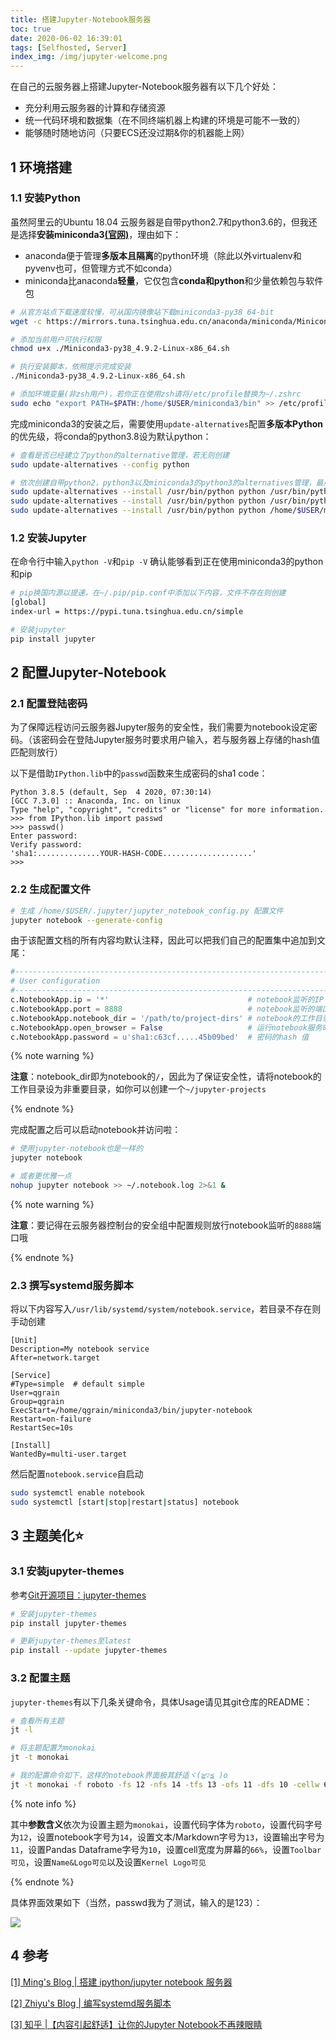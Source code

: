 ```yaml
---
title: 搭建Jupyter-Notebook服务器
toc: true
date: 2020-06-02 16:39:01
tags: [Selfhosted, Server]
index_img: /img/jupyter-welcome.png
---
```


在自己的云服务器上搭建Jupyter-Notebook服务器有以下几个好处：

<!--more-->

- 充分利用云服务器的计算和存储资源
- 统一代码环境和数据集（在不同终端机器上构建的环境是可能不一致的）
- 能够随时随地访问（只要ECS还没过期&你的机器能上网）

## 1 环境搭建

### 1.1 安装Python

虽然阿里云的Ubuntu 18.04 云服务器是自带python2.7和python3.6的，但我还是选择**安装miniconda3[(官网)](https://docs.conda.io/en/latest/miniconda.html)**，理由如下：

- anaconda便于管理**多版本且隔离**的python环境（除此以外virtualenv和pyvenv也可，但管理方式不如conda）
- miniconda比anaconda**轻量**，它仅包含**conda和python**和少量依赖包与软件包

```bash
# 从官方站点下载速度较慢，可从国内镜像站下载miniconda3-py38 64-bit
wget -c https://mirrors.tuna.tsinghua.edu.cn/anaconda/miniconda/Miniconda3-py38_4.9.2-Linux-x86_64.sh

# 添加当前用户可执行权限
chmod u+x ./Miniconda3-py38_4.9.2-Linux-x86_64.sh

# 执行安装脚本，依照提示完成安装
./Miniconda3-py38_4.9.2-Linux-x86_64.sh

# 添加环境变量(非zsh用户)，若你正在使用zsh请将/etc/profile替换为~/.zshrc
sudo echo "export PATH=$PATH:/home/$USER/miniconda3/bin" >> /etc/profile & source /etc/profile
```

完成miniconda3的安装之后，需要使用`update-alternatives`配置**多版本Python**的优先级，将conda的python3.8设为默认python：

```bash
# 查看是否已经建立了python的alternative管理，若无则创建
sudo update-alternatives --config python

# 依次创建自带python2，python3以及miniconda3的python3的alternatives管理，最后的数字为优先级，越大越高
sudo update-alternatives --install /usr/bin/python python /usr/bin/python2.7 1
sudo update-alternatives --install /usr/bin/python python /usr/bin/python3.6 2
sudo update-alternatives --install /usr/bin/python python /home/$USER/miniconda3/bin/python3 3
```

### 1.2 安装Jupyter

在命令行中输入`python -V`和`pip -V` 确认能够看到正在使用miniconda3的python和pip

```bash
# pip换国内源以提速，在~/.pip/pip.conf中添加以下内容，文件不存在则创建
[global]
index-url = https://pypi.tuna.tsinghua.edu.cn/simple

# 安装jupyter
pip install jupyter
```

## 2 配置Jupyter-Notebook

### 2.1 配置登陆密码

为了保障远程访问云服务器Jupyter服务的安全性，我们需要为notebook设定密码。（该密码会在登陆Jupyter服务时要求用户输入，若与服务器上存储的hash值匹配则放行）

以下是借助`IPython.lib`中的`passwd`函数来生成密码的sha1 code：

```ipython
Python 3.8.5 (default, Sep  4 2020, 07:30:14)
[GCC 7.3.0] :: Anaconda, Inc. on linux
Type "help", "copyright", "credits" or "license" for more information.
>>> from IPython.lib import passwd
>>> passwd()
Enter password:
Verify password:
'sha1:..............YOUR-HASH-CODE....................'
>>>
```

### 2.2 生成配置文件

```bash
# 生成 /home/$USER/.jupyter/jupyter_notebook_config.py 配置文件
jupyter notebook --generate-config
```

由于该配置文档的所有内容均默认注释，因此可以把我们自己的配置集中追加到文尾：

```python
#--------------------------------------------------------------------------
# User configuration
#--------------------------------------------------------------------------
c.NotebookApp.ip = '*'                               # notebook监听的IP
c.NotebookApp.port = 8888  							 # notebook监听的端口
c.NotebookApp.notebook_dir = '/path/to/project-dirs' # notebook的工作目录
c.NotebookApp.open_browser = False                   # 运行notebook服务时不打开浏览器
c.NotebookApp.password = u'sha1:c63cf.....45b09bed'  # 密码的hash 值

```

 {% note warning %} 

**注意**：notebook_dir即为notebook的`/`，因此为了保证安全性，请将notebook的工作目录设为非重要目录，如你可以创建一个`~/jupyter-projects`

 {% endnote %} 

完成配置之后可以启动notebook并访问啦：

```bash
# 使用jupyter-notebook也是一样的
jupyter notebook

# 或者更优雅一点
nohup jupyter notebook >> ~/.notebook.log 2>&1 &
```

 {% note warning %} 

**注意**：要记得在云服务器控制台的安全组中配置规则放行notebook监听的`8888`端口哦

 {% endnote %} 

### 2.3 撰写systemd服务脚本

将以下内容写入`/usr/lib/systemd/system/notebook.service`，若目录不存在则手动创建

```shell
[Unit]
Description=My notebook service
After=network.target

[Service]
#Type=simple  # default simple
User=qgrain
Group=qgrain
ExecStart=/home/qgrain/miniconda3/bin/jupyter-notebook
Restart=on-failure
RestartSec=10s

[Install]
WantedBy=multi-user.target
```

然后配置`notebook.service`自启动

```bash
sudo systemctl enable notebook
sudo systemctl [start|stop|restart|status] notebook
```

## 3 主题美化⭐

### 3.1 安装jupyter-themes

参考[Git开源项目：jupyter-themes](https://github.com/dunovank/jupyter-themes)

```bash
# 安装jupyter-themes
pip install jupyter-themes

# 更新jupyter-themes至latest
pip install --update jupyter-themes
```

### 3.2 配置主题

`jupyter-themes`有以下几条关键命令，具体Usage请见其git仓库的README：

```bash
# 查看所有主题
jt -l

# 将主题配置为monokai
jt -t monokai

# 我的配置命令如下，这样的notebook界面极其舒适ヾ(≧▽≦ )o
jt -t monokai -f roboto -fs 12 -nfs 14 -tfs 13 -ofs 11 -dfs 10 -cellw 66% -T -N -kl
```

 {% note info %} 

其中**参数含义**依次为设置主题为`monokai`，设置代码字体为`roboto`，设置代码字号为`12`，设置notebook字号为`14`，设置文本/Markdown字号为`13`，设置输出字号为`11`，设置Pandas Dataframe字号为`10`，设置cell宽度为屏幕的`66%`，设置`Toolbar可见`，设置`Name&Logo可见`以及设置`Kernel Logo可见`

 {% endnote %} 

具体界面效果如下（当然，passwd我为了测试，输入的是123）：

<img src="https://gitee.com/QGrain/picgo-bed/raw/master/img/20210125012950.png"/>

## 4 参考

[[1] Ming's Blog | 搭建 ipython/jupyter notebook 服务器](https://bitmingw.com/2017/07/09/run-jupyter-notebook-server/)

[[2] Zhiyu's Blog | 编写systemd服务脚本 ](https://qgrain.github.io/2020/05/12/%E7%BC%96%E5%86%99systemd%E6%9C%8D%E5%8A%A1%E8%84%9A%E6%9C%AC/)

[[3] 知乎 |【内容引起舒适】让你的Jupyter Notebook不再辣眼睛](https://zhuanlan.zhihu.com/p/46242116)